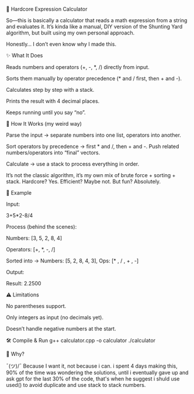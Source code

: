 🔢 Hardcore Expression Calculator

So—this is basically a calculator that reads a math expression from a string and evaluates it.
It’s kinda like a manual, DIY version of the Shunting Yard algorithm, but built using my own personal approach.

Honestly… I don’t even know why I made this. 

✨ What It Does

Reads numbers and operators (+, -, *, /) directly from input.

Sorts them manually by operator precedence (* and / first, then + and -).

Calculates step by step with a stack.

Prints the result with 4 decimal places.

Keeps running until you say “no”.

🧠 How It Works (my weird way)

Parse the input → separate numbers into one list, operators into another.

Sort operators by precedence → first * and /, then + and -. Push related numbers/operators into “final” vectors.

Calculate → use a stack to process everything in order.

It’s not the classic algorithm, it’s my own mix of brute force + sorting + stack.
Hardcore? Yes. Efficient? Maybe not. But fun? Absolutely.

🚀 Example

Input:

3+5*2-8/4


Process (behind the scenes):

Numbers: [3, 5, 2, 8, 4]

Operators: [+, *, -, /]

Sorted into → Numbers: [5, 2, 8, 4, 3], Ops: [* , / , + , -]

Output:

Result: 2.2500

⚠️ Limitations

No parentheses support.

Only integers as input (no decimals yet).

Doesn’t handle negative numbers at the start.

🛠️ Compile & Run
g++ calculator.cpp -o calculator
./calculator

📌 Why?

¯\(ツ)/¯
Because I want it, not because i can. i spent 4 days making this, 90% of the time was wondering the solutions, until i eventually gave up and ask gpt for the last 30% of the code, that's when he suggest i shuld use used() to avoid duplicate and use stack to stack numbers.
